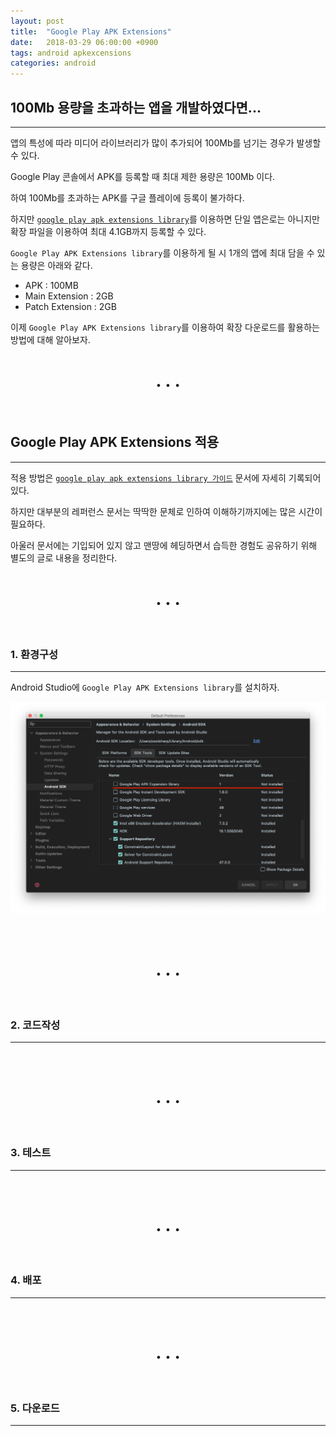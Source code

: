 ```yaml
---
layout: post
title:  "Google Play APK Extensions"
date:   2018-03-29 06:00:00 +0900
tags: android apkexcensions
categories: android
---
```


## 100Mb 용량을 초과하는 앱을 개발하였다면...
___
앱의 특성에 따라 미디어 라이브러리가 많이 추가되어 100Mb를 넘기는 경우가 발생할 수 있다.

Google Play 콘솔에서 APK를 등록할 때 최대 제한 용량은 100Mb 이다.

하여 100Mb를 초과하는 APK를 구글 플레이에 등록이 불가하다.

하지만 [`google play apk extensions library`](https://support.google.com/googleplay/android-developer/answer/2481797?hl=ko)를 이용하면 단일 앱은로는 아니지만 확장 파일을 이용하여 최대 4.1GB까지 등록할 수 있다.

`Google Play APK Extensions library`를 이용하게 될 시 1개의 앱에 최대 담을 수 있는 용량은 아래와 같다.
- APK : 100MB
- Main Extension : 2GB
- Patch Extension : 2GB

이제 `Google Play APK Extensions library`를 이용하여 확장 다운로드를 활용하는 방법에 대해 알아보자.
<br>
<center><h1>. . .</h1></center>
<br>

## Google Play APK Extensions 적용
___
적용 방법은 [`google play apk extensions library 가이드`](https://developer.android.com/google/play/expansion-files.html) 문서에 자세히 기록되어 있다.

하지만 대부분의 레퍼런스 문서는 딱딱한 문체로 인하여 이해하기까지에는 많은 시간이 필요하다.

아울러 문서에는 기입되어 있지 않고 맨땅에 헤딩하면서 습득한 경험도 공유하기 위해 별도의 글로 내용을 정리한다.
<br>
<center><h1>. . .</h1></center>
<br>

### 1. 환경구성
___
Android Studio에 `Google Play APK Extensions library`를 설치하자.

![레파지토리 생성](/static/img/post/2018-03-29-apk_extensions/image01.png)

<br>
<center><h1>. . .</h1></center>
<br>

### 2. 코드작성
___

<br>
<center><h1>. . .</h1></center>
<br>

### 3. 테스트
___

<br>
<center><h1>. . .</h1></center>
<br>

### 4. 배포
___

<br>
<center><h1>. . .</h1></center>
<br>

### 5. 다운로드
___
